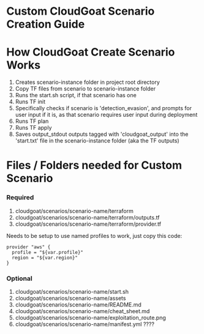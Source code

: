 # Custom CloudGoat Scenario Creation Guide

# How CloudGoat Create Scenario Works

1. Creates scenario-instance folder in project root directory
2. Copy TF files from scenario to scenario-instance folder
3. Runs the start.sh script, if that scenario has one
4. Runs TF init
5. Specifically checks if scenario is 'detection_evasion', and prompts for user input if it is, as that scenario requires user input during deployment
6. Runs TF plan
7. Runs TF apply
8. Saves output_stdout outputs tagged with 'cloudgoat_output' into the 'start.txt' file in the scenario-instance folder (aka the TF outputs)



# Files / Folders needed for Custom Scenario

### Required
1. cloudgoat/scenarios/scenario-name/terraform
2. cloudgoat/scenarios/scenario-name/terraform/outputs.tf
3. cloudgoat/scenarios/scenario-name/terraform/provider.tf

Needs to be setup to use named profiles to work, just copy this code:

```
provider "aws" {
  profile = "${var.profile}"
  region = "${var.region}"
}
```

### Optional
1. cloudgoat/scenarios/scenario-name/start.sh
2. cloudgoat/scenarios/scenario-name/assets
3. cloudgoat/scenarios/scenario-name/README.md
4. cloudgoat/scenarios/scenario-name/cheat_sheet.md
5. cloudgoat/scenarios/scenario-name/exploitation_route.png
6. cloudgoat/scenarios/scenario-name/manifest.yml ????